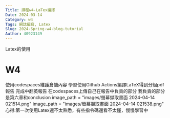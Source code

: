 ```yaml
---
Title: 課程w4-LaTex編譯
Date: 2024-03-14 
Category: w4
Tags: 網誌編寫, Latex
Slug: 2024-Spring-w4-blog-tutorial
Author: 40923149
---
```


Latex的使用

<!-- PELICAN_END_SUMMARY -->

# W4
使用codespaces維護倉儲內容
學習使用Github Actions編譯LaTeX得到分組pdf報告
完成中翻英報告
在codespaces上傳自己在報告中負責的部分
我負責的部分是第六章和conclusion
image_path = "images/螢幕擷取畫面 2024-04-14 021514.png"
image_path = "images/螢幕擷取畫面 2024-04-14 021538.png"
心得:第一次使用Latex還不太熟悉，有些指令碼還看不太懂，慢慢學習中
